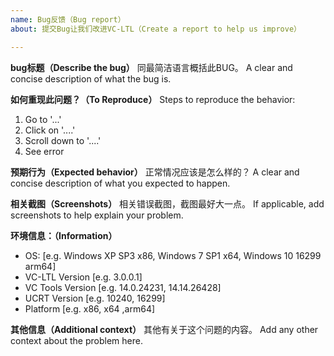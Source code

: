 ```yaml
---
name: Bug反馈（Bug report）
about: 提交Bug让我们改进VC-LTL（Create a report to help us improve）

---
```


**bug标题（Describe the bug）**
同最简洁语言概括此BUG。
A clear and concise description of what the bug is.

**如何重现此问题？（To Reproduce）**
Steps to reproduce the behavior:
1. Go to '...'
2. Click on '....'
3. Scroll down to '....'
4. See error

**预期行为（Expected behavior）**
正常情况应该是怎么样的？
A clear and concise description of what you expected to happen.

**相关截图（Screenshots）**
相关错误截图，截图最好大一点。
If applicable, add screenshots to help explain your problem.

**环境信息：（Information）**
 - OS: [e.g. Windows XP SP3 x86, Windows 7 SP1 x64, Windows 10 16299 arm64]
 - VC-LTL Version [e.g. 3.0.0.1]
 - VC Tools Version [e.g. 14.0.24231, 14.14.26428]
 - UCRT Version  [e.g. 10240, 16299]
 - Platform  [e.g. x86, x64 ,arm64]

**其他信息（Additional context）**
其他有关于这个问题的内容。
Add any other context about the problem here.
